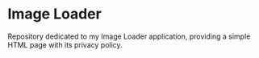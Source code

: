 # Image Loader

Repository dedicated to my Image Loader application, providing a simple HTML page with its privacy policy.
